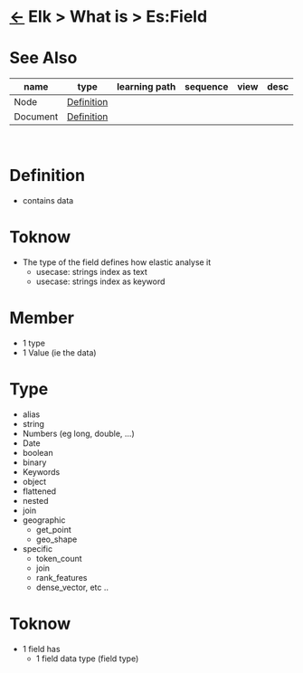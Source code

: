 <head><link rel="stylesheet" href="../../../md.css"/><script src="../../../md.js"></script></head>

[//]: #(Reference)
[Repo_Readme]:      ../list/object_list.md
[Node_Whatis]:      ../whatis/node_whatis.md
[Document_Whatis]:  ../whatis/document_whatis.md

# [&larr;][Repo_Readme] Elk > What is > Es:Field
# See Also 
|name|type|learning path|sequence|view|desc|
|-|-|-|-|-|-|
|Node|[Definition][Node_Whatis]|
|Document|[Definition][Document_Whatis]|
<br>

# Definition
- contains data

# Toknow
- The type of the field defines how elastic analyse it
  - usecase: strings index as text 
  - usecase: strings index as keyword

# Member
- 1 type
- 1 Value (ie the data)
# Type

- alias
- string
- Numbers (eg long, double, ...)
- Date
- boolean
- binary
- Keywords
- object
- flattened
- nested
- join
- geographic
  - get_point
  - geo_shape
- specific
  - token_count
  - join
  - rank_features
  - dense_vector, etc ..  

# Toknow
- 1 field has
  - 1 field data type (field type)
